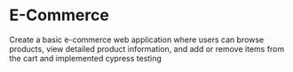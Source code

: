 # E-Commerce
Create a basic e-commerce web application where users can browse products, view detailed product information, and add or remove items from the cart and implemented cypress testing
